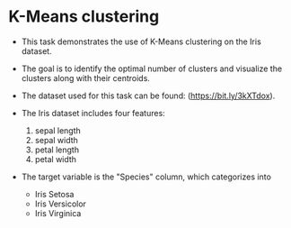 # K-Means clustering
- This task demonstrates the use of K-Means clustering on the Iris dataset. 
- The goal is to identify the optimal number of clusters and visualize the clusters along with their centroids.
  
- The dataset used for this task can be found: (https://bit.ly/3kXTdox).
- The Iris dataset includes four features:
  1. sepal length
  2. sepal width
  3. petal length
  4. petal width
     
- The target variable is the "Species" column, which categorizes into
  - Iris Setosa
  - Iris Versicolor
  - Iris Virginica
